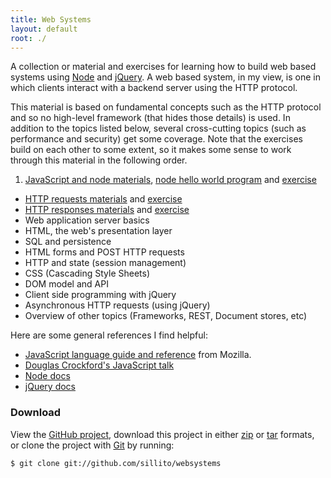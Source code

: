 ```yaml
---
title: Web Systems
layout: default
root: ./
---
```


<a href="https://github.com/sillito/websystems" style="display:none"><img style="position: absolute; top: 0; right: 0; border: 0;" src="http://s3.amazonaws.com/github/ribbons/forkme_right_darkblue_121621.png" alt="Fork me on GitHub" /></a>

A collection or material and exercises for learning how to build web based systems using [Node](http://nodejs.org/) and [jQuery](http://jquery.com/). A web based system, in my view, is one in which clients interact with a backend server using the HTTP protocol. 

This material is based on fundamental concepts such as the HTTP protocol and so no high-level framework (that hides those details) is used. In addition to the topics listed below, several cross-cutting topics (such as performance and security) get some coverage. Note that the exercises build on each other to some extent, so it makes some sense to work through this material in the following order.

1. [JavaScript and node materials](materials/javascript.html), [node hello world program](materials/node-hello.html) and [exercise](exercises/functions.html) 
* [HTTP requests materials](materials/requests.html) and [exercise](exercises/bench.html)
* [HTTP responses materials](materials/responses.html) and [exercise](exercises/server.html)
* Web application server basics
* HTML, the web's presentation layer
* SQL and persistence
* HTML forms and POST HTTP requests
* HTTP and state (session management)
* CSS (Cascading Style Sheets)
* DOM model and API
* Client side programming with jQuery
* Asynchronous HTTP requests (using jQuery)
* Overview of other topics (Frameworks, REST, Document stores, etc)

Here are some general references I find helpful:

* [JavaScript language guide and reference](https://developer.mozilla.org/en/JavaScript) from Mozilla.
* [Douglas Crockford's JavaScript talk](http://yuiblog.com/crockford/)
* [Node docs](http://nodejs.org/docs/v0.6.2/api/)
* [jQuery docs](http://docs.jquery.com/Main_Page)

### Download

View the [GitHub project](https://github.com/sillito/websystems), download this project in either [zip](https://github.com/sillito/websystems/zipball/master) or [tar](https://github.com/sillito/websystems/tarball/master) formats, or clone the project with [Git](http://git-scm.com) by running:

	$ git clone git://github.com/sillito/websystems
